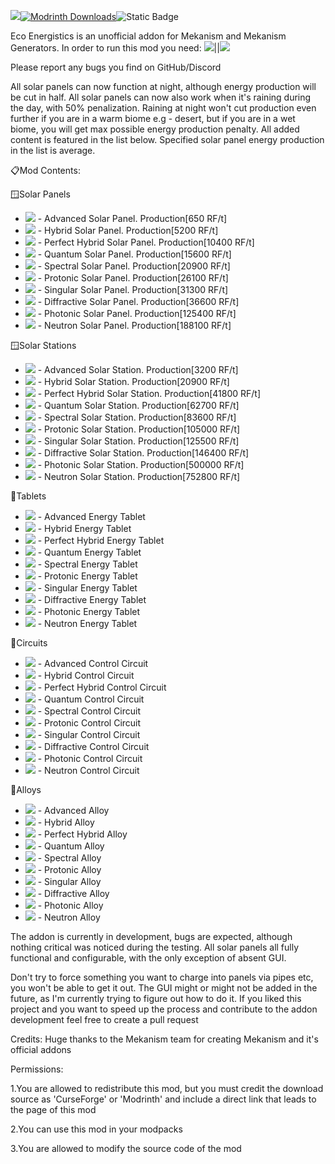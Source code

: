[![](https://img.shields.io/discord/1137202630125428868?color=f3f2f4&label=Discord&logo=Discord&logoColor=4d57de&style=for-the-badge)](https://discord.gg/bXgXTa6Wxs)[![Modrinth Downloads](https://img.shields.io/modrinth/dt/pFTNIPnW?style=for-the-badge&logo=modrinth&labelColor=666666&color=54ac91&link=https://modrinth.com/mod/mekanism-eco-energistics)](https://modrinth.com/mod/mekanism-eco-energistics)![Static Badge](https://img.shields.io/badge/Supported-5ebfa2?style=for-the-badge&logoColor=4d57de&label=Status&color=5ebfa2)


Eco Energistics is an unofficial addon for Mekanism and Mekanism Generators. In order to run this mod you need: [![](https://github.com/AET9RNAL/ModAssets/releases/download/Assets/MekaIcon.png)](https://modrinth.com/mod/mekanism/version/9.8.3.390)||[![](https://github.com/AET9RNAL/ModAssets/releases/download/Assets/MekaIcon.png)](https://modrinth.com/mod/mekanism-generators/version/9.8.3.390)

Please report any bugs you find on GitHub/Discord


All solar panels can now function at night, although energy production will be cut in half. All solar panels can now also work when it's raining during the day, with 50% penalization. Raining at night won't cut production even further if you are in a warm biome e.g - desert, but if you are in a wet biome, you will get max possible energy production penalty. All added content is featured in the list below. Specified solar panel energy production in the list is average.

📋Mod Contents:

🪟Solar Panels

*   ![](https://github.com/AET9RNAL/ModAssets/releases/download/Assets/EcoEnergistics_Icon_solaradvanced.png) - Advanced Solar Panel. Production\[650 RF/t\]
*   ![](https://github.com/AET9RNAL/ModAssets/releases/download/Assets/EcoEnergistics_Icon_hybrid.png) - Hybrid Solar Panel. Production\[5200 RF/t\]
*   ![](https://github.com/AET9RNAL/ModAssets/releases/download/Assets/EcoEnergistics_Icon_solarperfecthybrid.png) - Perfect Hybrid Solar Panel. Production\[10400 RF/t\]
*   ![](https://github.com/AET9RNAL/ModAssets/releases/download/Assets/EcoEnergistics_Icon_solarquantum.png) - Quantum Solar Panel. Production\[15600 RF/t\]
*   ![](https://github.com/AET9RNAL/ModAssets/releases/download/Assets/EcoEnergistics_Icon_solarspectral.png) - Spectral Solar Panel. Production\[20900 RF/t\]
*   ![](https://github.com/AET9RNAL/ModAssets/releases/download/Assets/EcoEnergistics_Icon_solarprotonic.png) - Protonic Solar Panel. Production\[26100 RF/t\]
*   ![](https://github.com/AET9RNAL/ModAssets/releases/download/Assets/EcoEnergistics_Icon_solarsingular.png) - Singular Solar Panel. Production\[31300 RF/t\]
*   ![](https://github.com/AET9RNAL/ModAssets/releases/download/Assets/EcoEnergistics_Icon_solardiffractive.png) - Diffractive Solar Panel. Production\[36600 RF/t\]
*   ![](https://github.com/AET9RNAL/ModAssets/releases/download/Assets/EcoEnergistics_Icon_solarphotonic.png) - Photonic Solar Panel. Production\[125400 RF/t\]
*   ![](https://github.com/AET9RNAL/ModAssets/releases/download/Assets/EcoEnergistics_Icon_solarneutron.png) - Neutron Solar Panel. Production\[188100 RF/t\]

🪟Solar Stations

*   ![](https://github.com/AET9RNAL/ModAssets/releases/download/Assets/EcoEnergistics_Icon_solarstationadvanced.png) - Advanced Solar Station. Production\[3200 RF/t\]
*   ![](https://github.com/AET9RNAL/ModAssets/releases/download/Assets/EcoEnergistics_Icon_solarstationhybrid.png) - Hybrid Solar Station. Production\[20900 RF/t\]
*   ![](https://github.com/AET9RNAL/ModAssets/releases/download/Assets/EcoEnergistics_Icon_solarstationperfecthybrid.png) - Perfect Hybrid Solar Station. Production\[41800 RF/t\]
*   ![](https://github.com/AET9RNAL/ModAssets/releases/download/Assets/EcoEnergistics_Icon_solarstatioquantum.png) - Quantum Solar Station. Production\[62700 RF/t\]
*   ![](https://github.com/AET9RNAL/ModAssets/releases/download/Assets/EcoEnergistics_Icon_solarstationspectral.png) - Spectral Solar Station. Production\[83600 RF/t\]
*   ![](https://github.com/AET9RNAL/ModAssets/releases/download/Assets/EcoEnergistics_Icon_solarstationprotonic.png) - Protonic Solar Station. Production\[105000 RF/t\]
*   ![](https://github.com/AET9RNAL/ModAssets/releases/download/Assets/EcoEnergistics_Icon_solarstationsingular.png) - Singular Solar Station. Production\[125500 RF/t\]
*   ![](https://github.com/AET9RNAL/ModAssets/releases/download/Assets/EcoEnergistics_Icon_solarstationdiffractive.png) - Diffractive Solar Station. Production\[146400 RF/t\]
*   ![](https://github.com/AET9RNAL/ModAssets/releases/download/Assets/EcoEnergistics_Icon_solarstationphotonic.png) - Photonic Solar Station. Production\[500000 RF/t\]
*   ![](https://github.com/AET9RNAL/ModAssets/releases/download/Assets/EcoEnergistics_Icon_solarstationneutron.png) - Neutron Solar Station. Production\[752800 RF/t\]

🔋Tablets

*   ![](https://github.com/AET9RNAL/ModAssets/releases/download/Assets/EcoEnergistics_Icon_energytabletadvanced.png) - Advanced Energy Tablet
*   ![](https://github.com/AET9RNAL/ModAssets/releases/download/Assets/EcoEnergistics_Icon_energytablethybrid.png) - Hybrid Energy Tablet
*   ![](https://github.com/AET9RNAL/ModAssets/releases/download/Assets/EcoEnergistics_Icon_energytabletperfecthybrid.png) - Perfect Hybrid Energy Tablet
*   ![](https://github.com/AET9RNAL/ModAssets/releases/download/Assets/EcoEnergistics_Icon_energytabletquantum.png) - Quantum Energy Tablet
*   ![](https://github.com/AET9RNAL/ModAssets/releases/download/Assets/EcoEnergistics_Icon_energytabletspectral.png) - Spectral Energy Tablet
*   ![](https://github.com/AET9RNAL/ModAssets/releases/download/Assets/EcoEnergistics_Icon_energytabletprotonic.png) - Protonic Energy Tablet
*   ![](https://github.com/AET9RNAL/ModAssets/releases/download/Assets/EcoEnergistics_Icon_energytabletsingular.png) - Singular Energy Tablet
*   ![](https://github.com/AET9RNAL/ModAssets/releases/download/Assets/EcoEnergistics_Icon_energytabletdiffractive.png) - Diffractive Energy Tablet
*   ![](https://github.com/AET9RNAL/ModAssets/releases/download/Assets/EcoEnergistics_Icon_energytabletphotonic.png) - Photonic Energy Tablet
*   ![](https://github.com/AET9RNAL/ModAssets/releases/download/Assets/EcoEnergistics_Icon_energytabletneutron.png) - Neutron Energy Tablet

🔌Circuits

*   ![](https://github.com/AET9RNAL/ModAssets/releases/download/Assets/EcoEnergistics_Icon_advancedcontrolcircuit.png) - Advanced Control Circuit
*   ![](https://github.com/AET9RNAL/ModAssets/releases/download/Assets/EcoEnergistics_Icon_hybridcontrolcircuit.png) - Hybrid Control Circuit
*   ![](https://github.com/AET9RNAL/ModAssets/releases/download/Assets/EcoEnergistics_Icon_perfecthybridcontrolcircuit.png) - Perfect Hybrid Control Circuit
*   ![](https://github.com/AET9RNAL/ModAssets/releases/download/Assets/EcoEnergistics_Icon_quantumcontrolcircuit.png) - Quantum Control Circuit
*   ![](https://github.com/AET9RNAL/ModAssets/releases/download/Assets/EcoEnergistics_Icon_spectralcontrolcircuit.png) - Spectral Control Circuit
*   ![](https://github.com/AET9RNAL/ModAssets/releases/download/Assets/EcoEnergistics_Icon_protoniccontrolcircuit.png) - Protonic Control Circuit
*   ![](https://github.com/AET9RNAL/ModAssets/releases/download/Assets/EcoEnergistics_Icon_singularcontrolcircuit.png) - Singular Control Circuit
*   ![](https://github.com/AET9RNAL/ModAssets/releases/download/Assets/EcoEnergistics_Icon_diffractivecontrolcircuit.png) - Diffractive Control Circuit
*   ![](https://github.com/AET9RNAL/ModAssets/releases/download/Assets/EcoEnergistics_Icon_photoniccontrolcircuit.png) - Photonic Control Circuit
*   ![](https://github.com/AET9RNAL/ModAssets/releases/download/Assets/EcoEnergistics_Icon_neutroncontrolcircuit.png) - Neutron Control Circuit

🧈Alloys

*   ![](https://github.com/AET9RNAL/ModAssets/releases/download/Assets/EcoEnergistics_Icon_advancedalloy.png) - Advanced Alloy
*   ![](https://github.com/AET9RNAL/ModAssets/releases/download/Assets/EcoEnergistics_Icon_hybridalloy.png) - Hybrid Alloy
*   ![](https://github.com/AET9RNAL/ModAssets/releases/download/Assets/EcoEnergistics_Icon_perfecthybridalloy.png) - Perfect Hybrid Alloy
*   ![](https://github.com/AET9RNAL/ModAssets/releases/download/Assets/EcoEnergistics_Icon_quantumalloy.png) - Quantum Alloy
*   ![](https://github.com/AET9RNAL/ModAssets/releases/download/Assets/EcoEnergistics_Icon_spectralalloy.png) - Spectral Alloy
*   ![](https://github.com/AET9RNAL/ModAssets/releases/download/Assets/EcoEnergistics_Icon_protonicalloy.png) - Protonic Alloy
*   ![](https://github.com/AET9RNAL/ModAssets/releases/download/Assets/EcoEnergistics_Icon_singularalloy.png) - Singular Alloy
*   ![](https://github.com/AET9RNAL/ModAssets/releases/download/Assets/EcoEnergistics_Icon_diffractivealloy.png) - Diffractive Alloy
*   ![](https://github.com/AET9RNAL/ModAssets/releases/download/Assets/EcoEnergistics_Icon_photonicalloy.png) - Photonic Alloy
*   ![](https://github.com/AET9RNAL/ModAssets/releases/download/Assets/EcoEnergistics_Icon_neutronalloy.png) - Neutron Alloy

The addon is currently in development, bugs are expected, although nothing critical was noticed during the testing. All solar panels all fully functional and configurable, with the only exception of absent GUI.

Don't try to force something you want to charge into panels via pipes etc, you won't be able to get it out. The GUI might or might not be added in the future, as I'm currently trying to figure out how to do it. If you liked this project and you want to speed up the process and contribute to the addon development feel free to create a pull request

Credits: Huge thanks to the Mekanism team for creating Mekanism and it's official addons

Permissions:

1.You are allowed to redistribute this mod, but you must credit the download source as 'CurseForge' or 'Modrinth' and include a direct link that leads to the page of this mod

2.You can use this mod in your modpacks

3.You are allowed to modify the source code of the mod